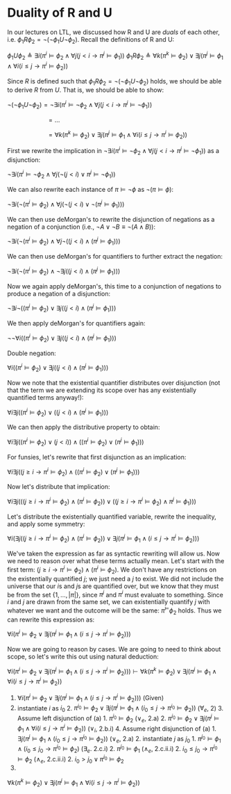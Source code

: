# Duality of R and U

In our lectures on LTL, we discussed how R and U are _duals_ of each other, i.e. $\phi_1 R \phi_2 = \neg (\neg \phi_1 U \neg \phi_2)$. Recall the definitions of R and U:

$\phi_1 U \phi_2 \triangleq \exists i (\pi^i \models \phi_2 \wedge \forall j (j < i \rightarrow \pi^j\models \phi_1))$
$\phi_1 R \phi_2 \triangleq \forall k (\pi^k\models\phi_2) \vee \exists j ( \pi^j\models \phi_1 \wedge \forall i ( i\leq j \rightarrow \pi^i\models\phi_2))$

Since $R$ is defined such that $\phi_1 R \phi_2 = \neg (\neg \phi_1 U \neg \phi_2)$ holds, we should be able to derive $R$ from $U$. That is, we should be able to show:


$\neg (\neg \phi_1 U \neg \phi_2) = \neg \exists i (\pi^i \models \neg \phi_2 \wedge \forall j (j < i \rightarrow \pi^j\models \neg \phi_1))$

$\quad\quad\quad\quad\quad~~= \ldots$

$\quad\quad\quad\quad\quad~~= \forall k (\pi^k\models\phi_2) \vee \exists j ( \pi^j\models \phi_1 \wedge \forall i ( i\leq j \rightarrow \pi^i\models\phi_2))$

First we rewrite the implication in $\neg \exists i (\pi^i \models \neg \phi_2 \wedge \forall j (j < i \rightarrow \pi^j\models \neg \phi_1))$ as a disjunction:

$\neg \exists i (\pi^i \models \neg \phi_2 \wedge \forall j (\neg (j < i) \vee \pi^j\models \neg \phi_1))$

We can also rewrite each instance of $\pi\models\neg\phi$ as $\neg (\pi\models\phi)$:

$\neg \exists i (\neg(\pi^i \models  \phi_2) \wedge \forall j (\neg (j < i) \vee \neg(\pi^j\models \phi_1)))$

We can then use deMorgan's to rewrite the disjunction of negations as a negation of a conjunction (i.e., $\neg A \vee \neg B \equiv \neg (A \wedge B)$):

$\neg \exists i (\neg(\pi^i \models  \phi_2) \wedge \forall j \neg ((j < i) \wedge (\pi^j\models \phi_1)))$

We can then use deMorgan's for quantifiers to further extract the negation: 

$\neg \exists i (\neg(\pi^i \models  \phi_2) \wedge \neg \exists j ((j < i) \wedge (\pi^j\models \phi_1)))$

Now we again apply deMorgan's, this time to a conjunction of negations to produce a negation of a disjunction:

$\neg \exists i \neg ((\pi^i \models  \phi_2) \vee \exists j ((j < i) \wedge (\pi^j\models \phi_1)))$

We then apply deMorgan's for quantifiers again:

$\neg\neg  \forall i ((\pi^i \models  \phi_2) \vee \exists j ((j < i) \wedge (\pi^j\models \phi_1)))$

Double negation: 

$\forall i ((\pi^i \models  \phi_2) \vee \exists j ((j < i) \wedge (\pi^j\models \phi_1)))$ 

Now we note that the existential quantifier distributes over disjunction (not that the term we are extending its scope over has any existentially quantified terms anyway!):

$\forall i\exists j ((\pi^i \models  \phi_2) \vee ((j < i) \wedge (\pi^j\models \phi_1)))$ 

We can then apply the distributive property to obtain:

$\forall i\exists j ((\pi^i \models  \phi_2) \vee (j < i)) \wedge ((\pi^i \models  \phi_2) \vee (\pi^j\models \phi_1)))$ 

For funsies, let's rewrite that first disjunction as an implication:

$\forall i\exists j ((j \geq i \rightarrow \pi^i \models  \phi_2) \wedge ((\pi^i \models  \phi_2) \vee (\pi^j\models \phi_1)))$ 

Now let's distribute that implication:

$\forall i\exists j (((j \geq i \rightarrow \pi^i \models  \phi_2) \wedge (\pi^i \models  \phi_2)) \vee ((j \geq i \rightarrow \pi^i \models  \phi_2) \wedge \pi^j\models \phi_1)))$ 

Let's distribute the existentially quantified variable, rewrite the inequality, and apply some symmetry:

$\forall i \Big(\exists j \big((j \geq i \rightarrow \pi^i \models  \phi_2) \wedge (\pi^i \models  \phi_2)\big) \vee \exists j \big(\pi^j\models \phi_1 \wedge (i \leq j \rightarrow \pi^i \models  \phi_2) \big)\Big)$ 

We've taken the expression as far as syntactic rewriting will allow us. Now we need to reason over what these terms actually mean. Let's start with the first term: $(j \geq i \rightarrow \pi^i \models  \phi_2) \wedge (\pi^i \models  \phi_2)$. We don't have any restrictions on the existentially quantified $j$; we just need a $j$ to exist. We did not include the universe that our $i$s and $j$s are quantified over, but we know that they must be from the set $\{1, \ldots, |\pi|\}$, since $\pi^j$ and $\pi^i$ must evaluate to something. Since $i$ and $j$ are drawn from the same set, we can existentially quantify $j$ with whatever we want and the outcome will be the same: $\pi^\models \phi_2$ holds. Thus we can rewrite this expression as:

$\forall i \Big(\pi^i \models  \phi_2 \vee \exists j \big(\pi^j\models \phi_1 \wedge (i \leq j \rightarrow \pi^i \models  \phi_2) \big))$

Now we are going to reason by cases. We are going to need to think about scope, so let's write this out using natural deduction:

$\forall i \Big(\pi^i \models  \phi_2 \vee \exists j \big(\pi^j\models \phi_1 \wedge (i \leq j \rightarrow \pi^i \models  \phi_2) \big)\Big)\vdash \forall k (\pi^k\models\phi_2) \vee \exists j ( \pi^j\models \phi_1 \wedge \forall i ( i\leq j \rightarrow \pi^i\models\phi_2))$

1. $\forall i \Big(\pi^i \models  \phi_2 \vee \exists j \big(\pi^j\models \phi_1 \wedge (i \leq j \rightarrow \pi^i \models  \phi_2) \big)\Big)$ (Given)
2. instantiate $i$ as $i_0$
    2. $\pi^{i_0} \models  \phi_2 \vee \exists j \big(\pi^j\models \phi_1 \wedge (i_0 \leq j \rightarrow \pi^{i_0} \models  \phi_2) \big)$ ($\forall_e$, 2)
    3. Assume left disjunction of (a)
        1. $\pi^{i_0} \models  \phi_2$ ($\vee_e$, 2.a)
        2. $\pi^{i_0} \models  \phi_2 \vee \exists j ( \pi^j\models \phi_1 \wedge \forall i ( i\leq j \rightarrow \pi^i\models\phi_2))$ ($\vee_i$, 2.b.i)
    4. Assume right disjunction of (a)
        1. $\exists j \big(\pi^j\models \phi_1 \wedge (i_0 \leq j \rightarrow \pi^{i_0} \models  \phi_2) \big)$ ($\vee_e$, 2.a)
        2. instantiate $j$ as $j_0$
            1. $\pi^{j_0}\models \phi_1 \wedge (i_0 \leq j_0 \rightarrow \pi^{i_0} \models  \phi_2)$ ($\exists_e$. 2.c.i)
            2. $\pi^{j_0}\models \phi_1$ ($\wedge_e$, 2.c.ii.i)
            2. $i_0 \leq j_0 \rightarrow \pi^{i_0} \models  \phi_2$ ($\wedge_e$, 2.c.ii.i)
            2. $i_0 > j_0 \vee \pi^{i_0} \models  \phi_2$
2. 
$\forall k (\pi^k\models\phi_2) \vee \exists j ( \pi^j\models \phi_1 \wedge \forall i ( i\leq j \rightarrow \pi^i\models\phi_2))$
